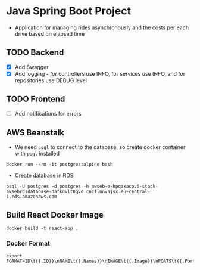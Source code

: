 # Java Spring Boot Project

- Application for managing rides asynchronously and the costs per each drive based on elapsed time

## TODO Backend

- [x] Add Swagger
- [x] Add logging - for controllers use INFO, for services use INFO, and for repositories use DEBUG level

## TODO Frontend

- [ ] Add notifications for errors

## AWS Beanstalk

- We need `psql` to connect to the database, so create docker container with `psql` installed
 
```shell
docker run --rm -it postgres:alpine bash
```

- Create database in RDS

```shell
psql -U postgres -d postgres -h awseb-e-hpqaxacpv6-stack-awsebrdsdatabase-dafkdvlt0qvd.cncflnnvajsx.eu-central-1.rds.amazonaws.com
```

## Build React Docker Image
    
```shell
docker build -t react-app .
```

### Docker Format

```shell
export FORMAT=ID\t{{.ID}}\nNAME\t{{.Names}}\nIMAGE\t{{.Image}}\nPORTS\t{{.Ports}}\nCOMMAND\t{{.Command}}\nCREATED\t{{.CreatedAt}}\nSTATUS\t{{.Status}}\n
```
